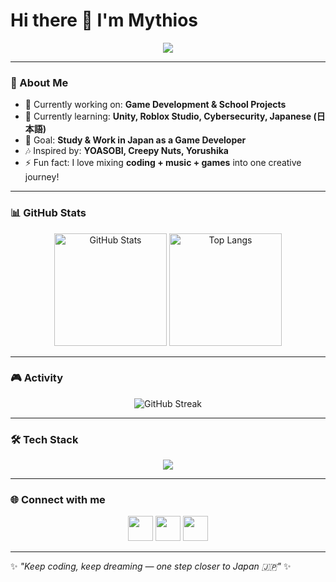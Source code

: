 # Hi there 👋 I'm Mythios  

<p align="center">
  <img src="https://readme-typing-svg.herokuapp.com?size=22&color=36BCF7&center=true&vCenter=true&width=600&height=50&lines=💻+SMK+Software+Engineering+Student;🚀+Aspiring+Game+Designer;🌏+Dreaming+to+Work+in+Japan" />
</p>

---

### 🌟 About Me
- 🔭 Currently working on: **Game Development & School Projects**  
- 🌱 Currently learning: **Unity, Roblox Studio, Cybersecurity, Japanese (日本語)**  
- 🎯 Goal: **Study & Work in Japan as a Game Developer**  
- 🎶 Inspired by: **YOASOBI, Creepy Nuts, Yorushika**  
- ⚡ Fun fact: I love mixing **coding + music + games** into one creative journey!  

---

### 📊 GitHub Stats
<p align="center">
  <img src="https://github-readme-stats.vercel.app/api?username=Mythiosss&show_icons=true&theme=tokyonight" alt="GitHub Stats" height="180em"/>
  <img src="https://github-readme-stats.vercel.app/api/top-langs/?username=Mythiosss&layout=compact&theme=tokyonight" alt="Top Langs" height="180em"/>
</p>

---

### 🎮 Activity
<p align="center">
  <img src="https://github-readme-streak-stats.herokuapp.com/?user=Mythiosss&theme=tokyonight" alt="GitHub Streak"/>
</p>

---

### 🛠️ Tech Stack
<p align="center">
  <img src="https://skillicons.dev/icons?i=cs,java,python,cpp,javascript,html,css,flutter,unity,blender,mysql,linux" />
</p>

---

### 🌐 Connect with me
<p align="center">
  <a href="https://discord.com/users/yourdiscordid"><img src="https://skillicons.dev/icons?i=discord" height="40"/></a>
  <a href="https://www.linkedin.com/in/your-linkedin/"><img src="https://skillicons.dev/icons?i=linkedin" height="40"/></a>
  <a href="https://www.instagram.com/your-ig/"><img src="https://skillicons.dev/icons?i=instagram" height="40"/></a>
</p>

---

✨ *"Keep coding, keep dreaming — one step closer to Japan 🇯🇵"* ✨